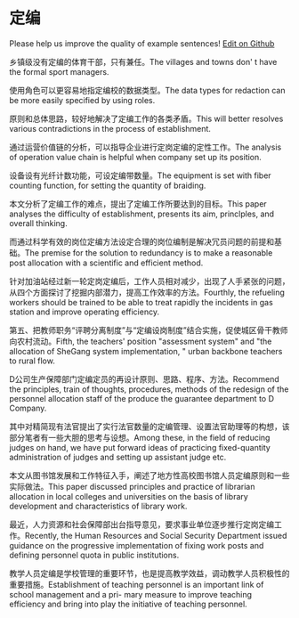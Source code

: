 # 定编

Please help us improve the quality of example sentences! [Edit on Github](https://github.com/jiyushe/jiyu-example-sentence-source/blob/main/chinese/dingbian.md)

<p><span class="chinese">乡镇级没有定编的体育干部，只有兼任。</span><span class="english">The villages and towns don' t have the formal sport managers.</span></p>

<p><span class="chinese">使用角色可以更容易地指定编校的数据类型。</span><span class="english">The data types for redaction can be more easily specified by using roles.</span></p>

<p><span class="chinese">原则和总体思路，较好地解决了定编工作的各类矛盾。</span><span class="english">This will better resolves various contradictions in the process of establishment.</span></p>

<p><span class="chinese">通过运营价值链的分析，可以指导企业进行定岗定编的定性工作。</span><span class="english">The analysis of operation value chain is helpful when company set up its position.</span></p>

<p><span class="chinese">设备设有光纤计数功能，可设定编带数量。</span><span class="english">The equipment is set with fiber counting function, for setting the quantity of braiding.</span></p>

<p><span class="chinese">本文分析了定编工作的难点，提出了定编工作所要达到的目标。</span><span class="english">This paper analyses the difficulty of establishment, presents its aim, princlples, and overall thinking.</span></p>

<p><span class="chinese">而通过科学有效的岗位定编方法设定合理的岗位编制是解决冗员问题的前提和基础。</span><span class="english">The premise for the solution to redundancy is to make a reasonable post allocation with a scientific and efficient method.</span></p>

<p><span class="chinese">针对加油站经过新一轮定岗定编后，工作人员相对减少，出现了人手紧张的问题，从四个方面探讨了挖掘内部潜力，提高工作效率的方法。</span><span class="english">Fourthly, the refueling workers should be trained to be able to treat rapidly the incidents in gas station and improve operating efficiency.</span></p>

<p><span class="chinese">第五、把教师职务“评聘分离制度”与“定编设岗制度”结合实施，促使城区骨干教师向农村流动。</span><span class="english">Fifth, the teachers' position "assessment system" and "the allocation of SheGang system implementation, " urban backbone teachers to rural flow.</span></p>

<p><span class="chinese">D公司生产保障部门定编定员的再设计原则、思路、程序、方法。</span><span class="english">Recommend the principles, train of thoughts, procedures, methods of the redesign of the personnel allocation staff of the produce the guarantee department to D Company.</span></p>

<p><span class="chinese">其中对精简现有法官提出了实行法官数量的定编管理、设置法官助理等的构想，该部分笔者有一些大胆的思考与设想。</span><span class="english">Among these, in the field of reducing judges on hand, we have put forward ideas of practicing fixed-quantity administration of judges and setting up assistant judge etc.</span></p>

<p><span class="chinese">本文从图书馆发展和工作特征入手，阐述了地方性高校图书馆人员定编原则和一些实际做法。</span><span class="english">This paper discussed principles and practice of librarian allocation in local colleges and universities on the basis of library development and characteristics of library work.</span></p>

<p><span class="chinese">最近，人力资源和社会保障部出台指导意见，要求事业单位逐步推行定岗定编工作。</span><span class="english">Recently, the Human Resources and Social Security Department issued guidance on the progressive implementation of fixing work posts and defining personnel quota in public institutions.</span></p>

<p><span class="chinese">教学人员定编是学校管理的重要环节，也是提高教学效益，调动教学人员积极性的重要措施。</span><span class="english">Establishment of teaching personnel is an important link of school management and a pri- mary measure to improve teaching efficiency and bring into play the initiative of teaching personnel.</span></p>

